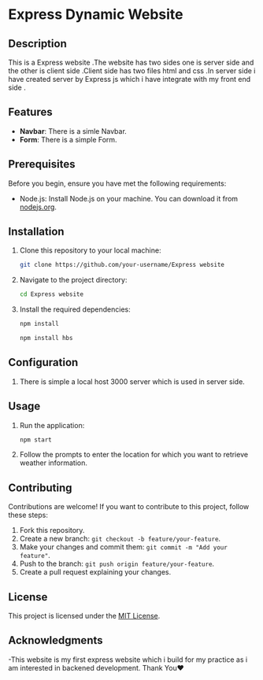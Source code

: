 # Express Dynamic Website

## Description

This is a Express website .The website has two sides one is server side and the other is client side .Client side has two files html and css .In server side i have created server by Express js which i have integrate with my front end side .

## Features

- **Navbar**: There is a simle Navbar.
- **Form**: There is a simple Form.

## Prerequisites

Before you begin, ensure you have met the following requirements:

- Node.js: Install Node.js on your machine. You can download it from [nodejs.org](https://nodejs.org/).
  

## Installation

1. Clone this repository to your local machine:

   ```bash
   git clone https://github.com/your-username/Express website
   ```

2. Navigate to the project directory:

   ```bash
   cd Express website
   ```

3. Install the required dependencies:

   ```bash
   npm install
   ```
     ```bash
   npm install hbs

## Configuration

1. There is simple a local host 3000 server which is used in server side.

## Usage

1. Run the application:

   ```bash
   npm start
   ```

2. Follow the prompts to enter the location for which you want to retrieve weather information.

## Contributing

Contributions are welcome! If you want to contribute to this project, follow these steps:

1. Fork this repository.
2. Create a new branch: `git checkout -b feature/your-feature`.
3. Make your changes and commit them: `git commit -m "Add your feature"`.
4. Push to the branch: `git push origin feature/your-feature`.
5. Create a pull request explaining your changes.

## License

This project is licensed under the [MIT License](LICENSE).

## Acknowledgments

-This website is my first express website which i build for my practice as i am interested in backened development.
Thank You❤
